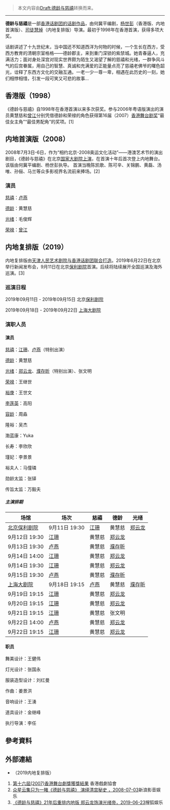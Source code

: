 > 本文内容由[Draft:德龄与慈禧](https://zh.wikipedia.org/wiki/Draft:德龄与慈禧)转换而来。


-----

**德龄与慈禧**是一部[香港话剧团的话剧作品](https://zh.wikipedia.org/wiki/香港话剧团 "wikilink")，由何冀平编剧，[杨世彭](https://zh.wikipedia.org/wiki/杨世彭 "wikilink")（香港版、内地首演版）、[司徒慧焯](../Page/司徒慧焯.md "wikilink")（内地复排版）导演。最初于1998年在香港首演，获得多项大奖。

话剧讲述了十九世纪末，当中国还不知道西洋为何物的时候，一个生长在西方，受西方教育的清朝宗室格格——德龄郡主，来到重门深锁的紫禁城。她青春逼人，充满活力；面对身处深宫对现实世界颇为陌生又渴望了解的慈禧和光绪，一群争风斗气的后宫眷属，用自己的智慧、真诚和充满爱的正能量点亮了慈禧老佛爷的曙色韶光，诠释了东西方文化的交融互通。一老一少一尊一卑，相遇在此历史的一刻，她们相悖相惜，引发一段可笑又可悲的故事…

## 香港版（1998）

《德龄与慈禧》自1998年在香港首演以来多次获奖。参与2006年粤语版演出的演员黄慧慈和[曾江](../Page/曾江.md "wikilink")分别凭借德龄和荣禄的角色获得第16届（2007）[香港舞台剧奖](https://zh.wikipedia.org/wiki/香港舞台剧奖 "wikilink")“最佳女主角”“最佳男配角”的奖项。\[1\]

## 内地首演版（2008）

2008年7月3日-6日，作为“相约北京-2008奥运文化活动”——港澳艺术节的演出剧目，《德龄与慈禧》在北京[国家大剧院上演](https://zh.wikipedia.org/wiki/国家大剧院 "wikilink")，在首演十年后首次登上内地舞台。该版由何冀平编剧、杨世彭执导。 首演当晚陈凯歌、陈可辛、关锦鹏、黄磊、汤唯、孙俪、马兰等众多影视界名流前来捧场。\[2\]

### 演员

[慈禧](https://zh.wikipedia.org/wiki/慈禧 "wikilink")：[卢燕](../Page/卢燕.md "wikilink")

[德龄](https://zh.wikipedia.org/wiki/德龄 "wikilink")：黄慧慈

[光绪](../Page/光绪.md "wikilink")：毛俊辉

[荣禄](../Page/荣禄.md "wikilink")：[曾江](../Page/曾江.md "wikilink")

## 内地复排版（2019）

内地复排版由[天津人民艺术剧院与](https://zh.wikipedia.org/wiki/天津人民艺术剧院 "wikilink")[香港话剧团联合打造](https://zh.wikipedia.org/wiki/香港话剧团 "wikilink")。2019年6月22日在北京举行新闻发布会，9月11日在北京[保利剧院](../Page/保利剧院.md "wikilink")首演。后续将陆续展开全国巡演及海外巡演。\[3\]

### 巡演日程

2019年09月11日 - 2019年09月15日 北京[保利剧院](../Page/保利剧院.md "wikilink")

2019年09月18日 - 2019年09月22日 [上海大剧院](../Page/上海大剧院.md "wikilink")

### 演职人员

#### 演员

[慈禧](https://zh.wikipedia.org/wiki/慈禧 "wikilink")：[江珊](../Page/江珊.md "wikilink")、[卢燕](../Page/卢燕.md "wikilink")（特别出演）

[德龄](https://zh.wikipedia.org/wiki/德龄 "wikilink")：黄慧慈

[光绪](../Page/光绪.md "wikilink")：[郑云龙](../Page/郑云龙.md "wikilink")、[濮存昕](../Page/濮存昕.md "wikilink")（特别出演）、张文明

[荣禄](../Page/荣禄.md "wikilink")：王继世

[裕庚](https://zh.wikipedia.org/wiki/裕庚 "wikilink")：王世文

[李莲英](https://zh.wikipedia.org/wiki/李莲英 "wikilink")：高阳

[容龄](https://zh.wikipedia.org/wiki/容龄 "wikilink")：周淼

隆裕：吴杰

渤蓝康：Yuka

长寿：李欣欣

瑾妃：李景景

裕夫人：马僮璘

勋龄太监：张铎

传旨太监：万毅夫

##### 主演排期

| 场馆                                   | 场次                             | 慈禧                             | 德龄                               | 光绪                               |
| ------------------------------------ | ------------------------------ | ------------------------------ | -------------------------------- | -------------------------------- |
| [北京保利剧院](../Page/保利剧院.md "wikilink") | 9月11日 19:30                    | [江珊](../Page/江珊.md "wikilink") | 黄慧慈                              | [郑云龙](../Page/郑云龙.md "wikilink") |
| 9月12日 19:30                          | [江珊](../Page/江珊.md "wikilink") | 黄慧慈                            | [郑云龙](../Page/郑云龙.md "wikilink") |                                  |
| 9月13日 19:30                          | [卢燕](../Page/卢燕.md "wikilink") | 黄慧慈                            | [濮存昕](../Page/濮存昕.md "wikilink") |                                  |
| 9月14日 14:00                          | [江珊](../Page/江珊.md "wikilink") | 黄慧慈                            | [郑云龙](../Page/郑云龙.md "wikilink") |                                  |
| 9月14日 19:30                          | [江珊](../Page/江珊.md "wikilink") | 黄慧慈                            | [郑云龙](../Page/郑云龙.md "wikilink") |                                  |
| 9月15日 19:30                          | [卢燕](../Page/卢燕.md "wikilink") | 黄慧慈                            | [濮存昕](../Page/濮存昕.md "wikilink") |                                  |
| [上海大剧院](../Page/上海大剧院.md "wikilink") | 9月18日 19:15                    | [卢燕](../Page/卢燕.md "wikilink") | 黄慧慈                              | [濮存昕](../Page/濮存昕.md "wikilink") |
| 9月19日 19:15                          | [江珊](../Page/江珊.md "wikilink") | 黄慧慈                            | [郑云龙](../Page/郑云龙.md "wikilink") |                                  |
| 9月20日 19:15                          | [江珊](../Page/江珊.md "wikilink") | 黄慧慈                            | [郑云龙](../Page/郑云龙.md "wikilink") |                                  |
| 9月21日 19:15                          | [江珊](../Page/江珊.md "wikilink") | 黄慧慈                            | 张文明                              |                                  |
| 9月22日 14:00                          | [卢燕](../Page/卢燕.md "wikilink") | 黄慧慈                            | [郑云龙](../Page/郑云龙.md "wikilink") |                                  |
| 9月22日 19:15                          | [江珊](../Page/江珊.md "wikilink") | 黄慧慈                            | [郑云龙](../Page/郑云龙.md "wikilink") |                                  |

#### 职员

舞美设计：王健伟

灯光设计：张国永

服装造型设计：刘红曼

作曲：姜景洪

音响设计：王湧

道具设计：金继峰

执行导演：李任

## 參考資料

## 外部連結

  - （2019内地复排版）

<!-- end list -->

1.  [第十六屆(2007)香港舞台劇獎獲獎結果](http://www.hongkongdrama.com/event/48)  香港戲劇協會
2.  [众星云集只为一睹《德龄与慈禧》 演绎清宫秘史 ，2008-07-03](http://ent.sina.com.cn/j/2008-07-03/16512086552.shtml)新浪影音娱乐
3.  [《德龄与慈禧》21年后重排内地版 郑云龙饰演光绪帝，2019-06-23](http://www.sohu.com/a/322399341_114941)搜狐娱乐